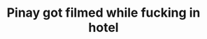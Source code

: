 ---
layout: post
title: Pinay got filmed while fucking in hotel
duration: '06:33'
view: 232
rate: 2
video: 'http://pornmaki.com/embed/11841372'
category: 
 - pinay
 - beautiful
 - student
 - hd
tags: 
 - pinay-sex
 - nene
 - mokong
 - hotel 
 - fucked
 - sucked
 - blowjob
priority: 0.9
changefreq: daily
---